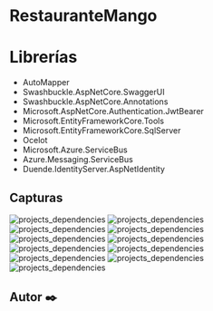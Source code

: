 # RestauranteMango

# Librerías
- AutoMapper
- Swashbuckle.AspNetCore.SwaggerUI
- Swashbuckle.AspNetCore.Annotations
- Microsoft.AspNetCore.Authentication.JwtBearer
- Microsoft.EntityFrameworkCore.Tools
- Microsoft.EntityFrameworkCore.SqlServer
- Ocelot
- Microsoft.Azure.ServiceBus
- Azure.Messaging.ServiceBus
- Duende.IdentityServer.AspNetIdentity

## Capturas
![projects_dependencies](docs/1.png)
![projects_dependencies](docs/2.png)
![projects_dependencies](docs/3.png)
![projects_dependencies](docs/4.png)
![projects_dependencies](docs/5.png)
![projects_dependencies](docs/6.png)
![projects_dependencies](docs/7.png)
![projects_dependencies](docs/8.png)
![projects_dependencies](docs/9.png)
![projects_dependencies](docs/10.png)
![projects_dependencies](docs/11.png)
## Autor ✒️
